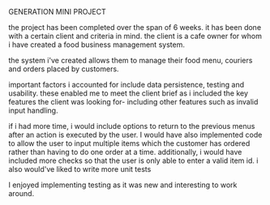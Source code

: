 GENERATION MINI PROJECT

the project has been completed over the span of 6 weeks. it has been done with a certain client and criteria in mind. the client is a cafe owner for whom i have created a food business management system.

the system i've created allows them to manage their food menu, couriers and orders placed by customers. 

important factors i accounted for include data persistence, testing and usability. these enabled me to meet the client brief as i included the key features the client was looking for- including other features such as invalid input handling. 

if i had more time, i would include options to return to the previous menus after an action is executed by the user. I would have also implemented code to allow the user to input multiple items which the customer has ordered rather than having to do one order at a time. additionally, i would have included more checks so that the user is only able to enter a valid item id. i also would've liked to write more unit tests

I enjoyed implementing testing as it was new and interesting to work around. 